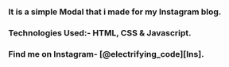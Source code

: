 ### It is a simple Modal that i made for my Instagram blog.


### Technologies Used:- HTML, CSS & Javascript.


### Find me on Instagram- [@electrifying_code][Ins].

[Instagram]: https://www.instagram.com/electrifying_codes